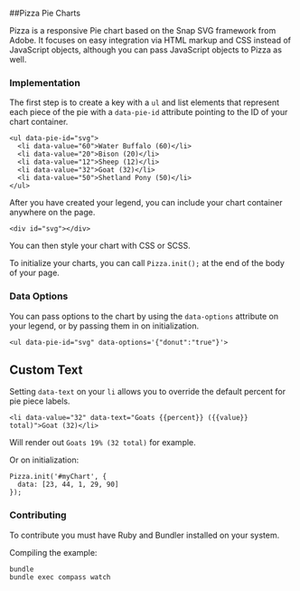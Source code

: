 ##Pizza Pie Charts

Pizza is a responsive Pie chart based on the Snap SVG framework from Adobe. It focuses on easy integration via HTML markup and CSS instead of JavaScript objects, although you can pass JavaScript objects to Pizza as well.

### Implementation

The first step is to create a key with a `ul` and list elements that represent each piece of the pie with a `data-pie-id` attribute pointing to the ID of your chart container.
```
<ul data-pie-id="svg">
  <li data-value="60">Water Buffalo (60)</li>
  <li data-value="20">Bison (20)</li>
  <li data-value="12">Sheep (12)</li>
  <li data-value="32">Goat (32)</li>
  <li data-value="50">Shetland Pony (50)</li>
</ul>
```

After you have created your legend, you can include your chart container anywhere on the page.

```
<div id="svg"></div>
```

You can then style your chart with CSS or SCSS.

To initialize your charts, you can call `Pizza.init();` at the end of the body of your page.

### Data Options

You can pass options to the chart by using the `data-options` attribute on your legend, or by passing them in on initialization.

```
<ul data-pie-id="svg" data-options='{"donut":"true"}'>
```

## Custom Text

Setting `data-text` on your `li` allows you to override the default percent for pie piece labels.

```
<li data-value="32" data-text="Goats {{percent}} ({{value}} total)">Goat (32)</li>
```

Will render out `Goats 19% (32 total)` for example.

Or on initialization:

```
Pizza.init('#myChart', {
  data: [23, 44, 1, 29, 90]
});
```

### Contributing

To contribute you must have Ruby and Bundler installed on your system.

Compiling the example:

```
bundle
bundle exec compass watch
```

